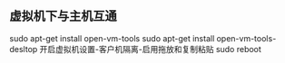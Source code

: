 
## 虚拟机下与主机互通
sudo apt-get install open-vm-tools
sudo apt-get install open-vm-tools-desltop
开启虚拟机设置-客户机隔离-启用拖放和复制粘贴
sudo reboot
